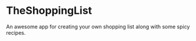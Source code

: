 # TheShoppingList
An awesome app for creating your own shopping list along with some spicy recipes. 

